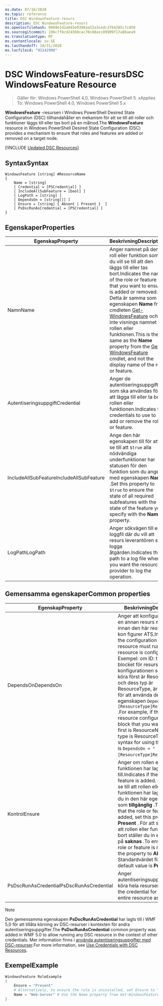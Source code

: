 ```yaml
---
ms.date: 07/16/2020
ms.topic: reference
title: DSC WindowsFeature-resurs
description: DSC WindowsFeature-resurs
ms.openlocfilehash: 0089e1d2a045e9398aa53a3cedc3f64285c7cd58
ms.sourcegitcommit: 196c7f8cd24560cac70c88acc89909f17a86aea9
ms.translationtype: MT
ms.contentlocale: sv-SE
ms.lasthandoff: 10/31/2020
ms.locfileid: "93142998"
---
```

# <a name="dsc-windowsfeature-resource"></a><span data-ttu-id="80c7f-103">DSC WindowsFeature-resurs</span><span class="sxs-lookup"><span data-stu-id="80c7f-103">DSC WindowsFeature Resource</span></span>

> <span data-ttu-id="80c7f-104">Gäller för: Windows PowerShell 4,0, Windows PowerShell 5. x</span><span class="sxs-lookup"><span data-stu-id="80c7f-104">Applies To: Windows PowerShell 4.0, Windows PowerShell 5.x</span></span>

<span data-ttu-id="80c7f-105">**WindowsFeature** -resursen i Windows PowerShell Desired State Configuration (DSC) tillhandahåller en mekanism för att se till att roller och funktioner läggs till eller tas bort på en målnod.</span><span class="sxs-lookup"><span data-stu-id="80c7f-105">The **WindowsFeature** resource in Windows PowerShell Desired State Configuration (DSC) provides a mechanism to ensure that roles and features are added or removed on a target node.</span></span>

[!INCLUDE [Updated DSC Resources](../../../../../includes/dsc-resources.md)]

## <a name="syntax"></a><span data-ttu-id="80c7f-106">Syntax</span><span class="sxs-lookup"><span data-stu-id="80c7f-106">Syntax</span></span>

```Syntax
WindowsFeature [string] #ResourceName
{
    Name = [string]
    [ Credential = [PSCredential] ]
    [ IncludeAllSubFeature = [bool] ]
    [ LogPath = [string] ]
    [ DependsOn = [string[]] ]
    [ Ensure = [string] { Absent | Present }  ]
    [ PsDscRunAsCredential = [PSCredential] ]
}
```

## <a name="properties"></a><span data-ttu-id="80c7f-107">Egenskaper</span><span class="sxs-lookup"><span data-stu-id="80c7f-107">Properties</span></span>

|<span data-ttu-id="80c7f-108">Egenskap</span><span class="sxs-lookup"><span data-stu-id="80c7f-108">Property</span></span> |<span data-ttu-id="80c7f-109">Beskrivning</span><span class="sxs-lookup"><span data-stu-id="80c7f-109">Description</span></span> |
|---|---|
|<span data-ttu-id="80c7f-110">Namn</span><span class="sxs-lookup"><span data-stu-id="80c7f-110">Name</span></span> |<span data-ttu-id="80c7f-111">Anger namnet på den roll eller funktion som du vill se till att den läggs till eller tas bort.</span><span class="sxs-lookup"><span data-stu-id="80c7f-111">Indicates the name of the role or feature that you want to ensure is added or removed.</span></span> <span data-ttu-id="80c7f-112">Detta är samma som egenskapen **Name** från cmdleten [Get-WindowsFeature](/powershell/module/servermanager/Get-WindowsFeature) och inte visnings namnet för rollen eller funktionen.</span><span class="sxs-lookup"><span data-stu-id="80c7f-112">This is the same as the **Name** property from the [Get-WindowsFeature](/powershell/module/servermanager/Get-WindowsFeature) cmdlet, and not the display name of the role or feature.</span></span> |
|<span data-ttu-id="80c7f-113">Autentiseringsuppgift</span><span class="sxs-lookup"><span data-stu-id="80c7f-113">Credential</span></span> |<span data-ttu-id="80c7f-114">Anger de autentiseringsuppgifter som ska användas för att lägga till eller ta bort rollen eller funktionen.</span><span class="sxs-lookup"><span data-stu-id="80c7f-114">Indicates the credentials to use to add or remove the role or feature.</span></span> |
|<span data-ttu-id="80c7f-115">IncludeAllSubFeature</span><span class="sxs-lookup"><span data-stu-id="80c7f-115">IncludeAllSubFeature</span></span> |<span data-ttu-id="80c7f-116">Ange den här egenskapen till för att se till att `$true` alla nödvändiga underfunktioner har statusen för den funktion som du anger med egenskapen **Name** .</span><span class="sxs-lookup"><span data-stu-id="80c7f-116">Set this property to `$true` to ensure the state of all required subfeatures with the state of the feature you specify with the **Name** property.</span></span> |
|<span data-ttu-id="80c7f-117">LogPath</span><span class="sxs-lookup"><span data-stu-id="80c7f-117">LogPath</span></span> |<span data-ttu-id="80c7f-118">Anger sökvägen till en loggfil där du vill att resurs leverantören ska logga åtgärden.</span><span class="sxs-lookup"><span data-stu-id="80c7f-118">Indicates the path to a log file where you want the resource provider to log the operation.</span></span> |

## <a name="common-properties"></a><span data-ttu-id="80c7f-119">Gemensamma egenskaper</span><span class="sxs-lookup"><span data-stu-id="80c7f-119">Common properties</span></span>

|<span data-ttu-id="80c7f-120">Egenskap</span><span class="sxs-lookup"><span data-stu-id="80c7f-120">Property</span></span> |<span data-ttu-id="80c7f-121">Beskrivning</span><span class="sxs-lookup"><span data-stu-id="80c7f-121">Description</span></span> |
|---|---|
|<span data-ttu-id="80c7f-122">DependsOn</span><span class="sxs-lookup"><span data-stu-id="80c7f-122">DependsOn</span></span> |<span data-ttu-id="80c7f-123">Anger att konfigurationen av en annan resurs måste köras innan den här resursen har kon figurer ATS.</span><span class="sxs-lookup"><span data-stu-id="80c7f-123">Indicates that the configuration of another resource must run before this resource is configured.</span></span> <span data-ttu-id="80c7f-124">Exempel: om ID: t för skript blocket för resurs konfigurationen som du vill köra först är ResourceName och dess typ är ResourceType, är syntaxen för att använda den här egenskapen `DependsOn = "[ResourceType]ResourceName"` .</span><span class="sxs-lookup"><span data-stu-id="80c7f-124">For example, if the ID of the resource configuration script block that you want to run first is ResourceName and its type is ResourceType, the syntax for using this property is `DependsOn = "[ResourceType]ResourceName"`.</span></span> |
|<span data-ttu-id="80c7f-125">Kontrol</span><span class="sxs-lookup"><span data-stu-id="80c7f-125">Ensure</span></span> |<span data-ttu-id="80c7f-126">Anger om rollen eller funktionen har lagts till.</span><span class="sxs-lookup"><span data-stu-id="80c7f-126">Indicates if the role or feature is added.</span></span> <span data-ttu-id="80c7f-127">Om du vill se till att rollen eller funktionen har lagts till ställer du in den här egenskapen som **tillgänglig** .</span><span class="sxs-lookup"><span data-stu-id="80c7f-127">To ensure that the role or feature is added, set this property to **Present** .</span></span> <span data-ttu-id="80c7f-128">För att säkerställa att rollen eller funktionen tas bort ställer du in egenskapen på **saknas** .</span><span class="sxs-lookup"><span data-stu-id="80c7f-128">To ensure that the role or feature is removed, set the property to **Absent** .</span></span> <span data-ttu-id="80c7f-129">Standardvärdet finns **.**</span><span class="sxs-lookup"><span data-stu-id="80c7f-129">The default value is **Present** .</span></span> |
|<span data-ttu-id="80c7f-130">PsDscRunAsCredential</span><span class="sxs-lookup"><span data-stu-id="80c7f-130">PsDscRunAsCredential</span></span> |<span data-ttu-id="80c7f-131">Anger autentiseringsuppgifter för att köra hela resursen som.</span><span class="sxs-lookup"><span data-stu-id="80c7f-131">Sets the credential for running the entire resource as.</span></span> |

> [!NOTE]
> <span data-ttu-id="80c7f-132">Den gemensamma egenskapen **PsDscRunAsCredential** har lagts till i WMF 5,0 för att tillåta körning av DSC-resurser i kontexten för andra autentiseringsuppgifter.</span><span class="sxs-lookup"><span data-stu-id="80c7f-132">The **PsDscRunAsCredential** common property was added in WMF 5.0 to allow running any DSC resource in the context of other credentials.</span></span> <span data-ttu-id="80c7f-133">Mer information finns i [använda autentiseringsuppgifter med DSC-resurser](../../../configurations/runasuser.md).</span><span class="sxs-lookup"><span data-stu-id="80c7f-133">For more information, see [Use Credentials with DSC Resources](../../../configurations/runasuser.md).</span></span>

## <a name="example"></a><span data-ttu-id="80c7f-134">Exempel</span><span class="sxs-lookup"><span data-stu-id="80c7f-134">Example</span></span>

```powershell
WindowsFeature RoleExample
{
    Ensure = "Present"
    # Alternatively, to ensure the role is uninstalled, set Ensure to "Absent"
    Name = "Web-Server" # Use the Name property from Get-WindowsFeature
}
```
